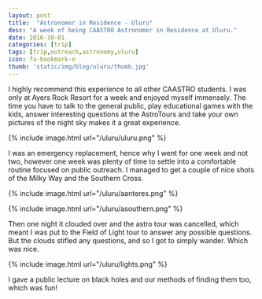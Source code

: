 ```yaml
---
layout: post
title:  "Astronomer in Residence - Uluru"
desc: "A week of being CAASTRO Astronomer in Residence at Uluru."
date: 2016-10-01
categories: [trip]
tags: [trip,outreach,astronomy,uluru]
icon: fa-bookmark-o
thumb: 'static/img/blog/uluru/thumb.jpg'
---
```


I highly recommend this experience to all other CAASTRO students. I was
only at Ayers Rock Resort for a week and enjoyed myself immensely. The
time you have to talk to the general public, play educational games
with the kids, answer interesting questions at the AstroTours and
take your own pictures of the night sky makes it a great experience.

{% include image.html url="/uluru/uluru.png"  %}


I was an emergency replacement, hence why I went for one week and not 
two, however one week was plenty of time to settle into a comfortable
routine focused on public outreach. I managed to get a couple of 
nice shots of the Milky Way and the Southern Cross.

{% include image.html url="/uluru/aanteres.png"  %}

{% include image.html url="/uluru/asouthern.png"  %}

Then one night it clouded over and the astro tour was cancelled,
which meant I was put to the Field of Light tour to answer
any possible questions. But the clouds stifled any questions, 
and so I got to simply wander. Which was nice.

{% include image.html url="/uluru/lights.png"  %}

I gave a public lecture on black holes and our methods of
finding them too, which was fun!

